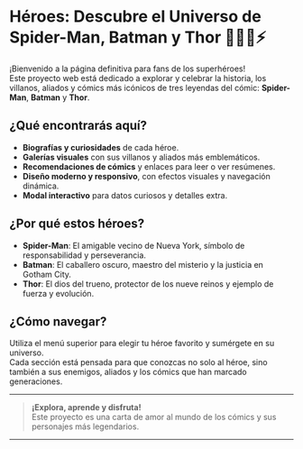 # Héroes: Descubre el Universo de Spider-Man, Batman y Thor 🦸‍♂️🦇⚡

¡Bienvenido a la página definitiva para fans de los superhéroes!  
Este proyecto web está dedicado a explorar y celebrar la historia, los villanos, aliados y cómics más icónicos de tres leyendas del cómic: **Spider-Man**, **Batman** y **Thor**.

## ¿Qué encontrarás aquí?

- **Biografías y curiosidades** de cada héroe.
- **Galerías visuales** con sus villanos y aliados más emblemáticos.
- **Recomendaciones de cómics** y enlaces para leer o ver resúmenes.
- **Diseño moderno y responsivo**, con efectos visuales y navegación dinámica.
- **Modal interactivo** para datos curiosos y detalles extra.

## ¿Por qué estos héroes?

- **Spider-Man**: El amigable vecino de Nueva York, símbolo de responsabilidad y perseverancia.
- **Batman**: El caballero oscuro, maestro del misterio y la justicia en Gotham City.
- **Thor**: El dios del trueno, protector de los nueve reinos y ejemplo de fuerza y evolución.

## ¿Cómo navegar?

Utiliza el menú superior para elegir tu héroe favorito y sumérgete en su universo.  
Cada sección está pensada para que conozcas no solo al héroe, sino también a sus enemigos, aliados y los cómics que han marcado generaciones.

---

> **¡Explora, aprende y disfruta!**  
> Este proyecto es una carta de amor al mundo de los cómics y sus personajes más legendarios.

---
